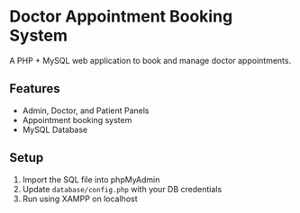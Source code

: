 # Doctor Appointment Booking System

A PHP + MySQL web application to book and manage doctor appointments.

## Features
- Admin, Doctor, and Patient Panels
- Appointment booking system
- MySQL Database

## Setup
1. Import the SQL file into phpMyAdmin
2. Update `database/config.php` with your DB credentials
3. Run using XAMPP on localhost